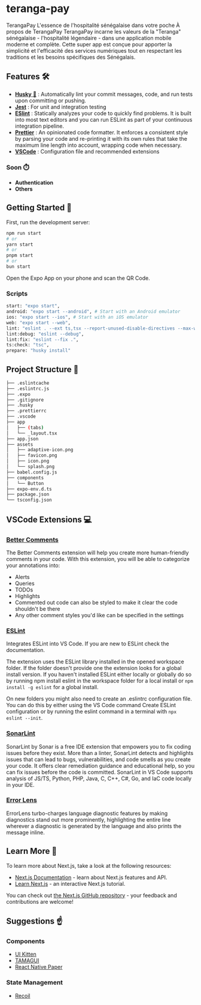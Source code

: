 # teranga-pay
TerangaPay
L'essence de l'hospitalité sénégalaise dans votre poche
À propos de TerangaPay
TerangaPay incarne les valeurs de la "Teranga" sénégalaise - l'hospitalité légendaire - dans une application mobile moderne et complète. Cette super app est
conçue pour apporter la simplicité et l'efficacité des services numériques tout en respectant les traditions et les besoins spécifiques des Sénégalais.


## Features 🛠️

- [**Husky** 🐶](https://typicode.github.io/husky/) : Automatically lint your commit messages, code, and run tests upon committing or pushing.
- [**Jest**](https://jestjs.io/) : For unit and integration testing
- [**ESlint**](https://eslint.org/) : Statically analyzes your code to quickly find problems. It is built into most text editors and you can run ESLint as part of your continuous integration pipeline.
- [**Prettier**](https://prettier.io/) : An opinionated code formatter. It enforces a consistent style by parsing your code and re-printing it with its own rules that take the maximum line length into account, wrapping code when necessary.
- [**VSCode**](https://marketplace.visualstudio.com/vscode) : Configuration file and recommended extensions

### Soon ⏱️

- **Authentication**
- **Others**

## Getting Started 🤔

First, run the development server:

```bash
npm run start
# or
yarn start
# or
pnpm start
# or
bun start
```

Open the Expo App on your phone and scan the QR Code.

### Scripts

```bash
start: "expo start",
android: "expo start --android", # Start with an Android emulator
ios: "expo start --ios", # Start with an iOS emulator
web: "expo start --web",
lint: "eslint . --ext ts,tsx --report-unused-disable-directives --max-warnings 0",
lint:debug: "eslint --debug",
lint:fix: "eslint --fix .",
ts:check: "tsc",
prepare: "husky install"
```

## Project Structure 📁

```bash
├── .eslintcache
├── .eslintrc.js
├── .expo
├── .gitignore
├── .husky
├── .prettierrc
├── .vscode
├── app
│   ├── (tabs)
│   └── _layout.tsx
├── app.json
├── assets
│   ├── adaptive-icon.png
│   ├── favicon.png
│   ├── icon.png
│   └── splash.png
├── babel.config.js
├── components
│   └── Button
├── expo-env.d.ts
├── package.json
└── tsconfig.json
```

## VSCode Extensions 💻

### [Better Comments](https://marketplace.visualstudio.com/items?itemName=aaron-bond.better-comments)

The Better Comments extension will help you create more human-friendly comments in your code.
With this extension, you will be able to categorize your annotations into:

- Alerts
- Queries
- TODOs
- Highlights
- Commented out code can also be styled to make it clear the code shouldn't be there
- Any other comment styles you'd like can be specified in the settings

### [ESLint](https://marketplace.visualstudio.com/items?itemName=dbaeumer.vscode-eslint)

Integrates ESLint into VS Code. If you are new to ESLint check the documentation.

The extension uses the ESLint library installed in the opened workspace folder. If the folder doesn't provide one the extension looks for a global install version. If you haven't installed ESLint either locally or globally do so by running npm install eslint in the workspace folder for a local install or `npm install -g eslint` for a global install.

On new folders you might also need to create an .eslintrc configuration file. You can do this by either using the VS Code command Create ESLint configuration or by running the eslint command in a terminal with `npx eslint --init`.

### [SonarLint](https://marketplace.visualstudio.com/items?itemName=Lokalise.i18n-ally)

SonarLint by Sonar is a free IDE extension that empowers you to fix coding issues before they exist. More than a linter, SonarLint detects and highlights issues that can lead to bugs, vulnerabilities, and code smells as you create your code. It offers clear remediation guidance and educational help, so you can fix issues before the code is committed. SonarLint in VS Code supports analysis of JS/TS, Python, PHP, Java, C, C++, C#, Go, and IaC code locally in your IDE.

### [Error Lens](https://marketplace.visualstudio.com/items?itemName=usernamehw.errorlens)

ErrorLens turbo-charges language diagnostic features by making diagnostics stand out more prominently, highlighting the entire line wherever a diagnostic is generated by the language and also prints the message inline.

## Learn More 🧠

To learn more about Next.js, take a look at the following resources:

- [Next.js Documentation](https://nextjs.org/docs) - learn about Next.js features and API.
- [Learn Next.js](https://nextjs.org/learn) - an interactive Next.js tutorial.

You can check out [the Next.js GitHub repository](https://github.com/vercel/next.js/) - your feedback and contributions are welcome!

## Suggestions ☝️

### Components

- [UI Kitten](https://akveo.github.io/react-native-ui-kitten/)
- [TAMAGUI](https://tamagui.dev/)
- [React Native Paper](https://reactnativepaper.com/)

### State Management

- [Recoil](https://recoiljs.org/)